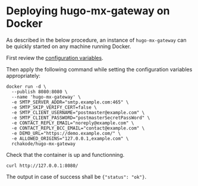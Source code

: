 # Deploying hugo-mx-gateway on Docker

As described in the below procedure, an instance of `hugo-mx-gateway` can be quickly started on any machine running Docker.

First review the [configuration variables](./configuration-variables.md). 

Then apply the following command while setting the configuration variables appropriately:

  ```
  docker run -d \
    --publish 8080:8080 \
    --name 'hugo-mx-gateway' \
    -e SMTP_SERVER_ADDR="smtp.example.com:465" \
    -e SMTP_SKIP_VERIFY_CERT=false \
    -e SMTP_CLIENT_USERNAME="postmaster@example.com" \
    -e SMTP_CLIENT_PASSWORD="postmasterSecretPassWord" \
    -e CONTACT_REPLY_EMAIL="noreply@example.com" \
    -e CONTACT_REPLY_BCC_EMAIL="contact@example.com" \
    -e DEMO_URL="https://demo.example.com/" \
    -e ALLOWED_ORIGINS="127.0.0.1,example.com" \
    rchakode/hugo-mx-gateway
  ```

Check that the container is up and functionning.

  ```
  curl http://127.0.0.1:8080/
  ```
The output in case of success shall be `{"status": "ok"}`.
